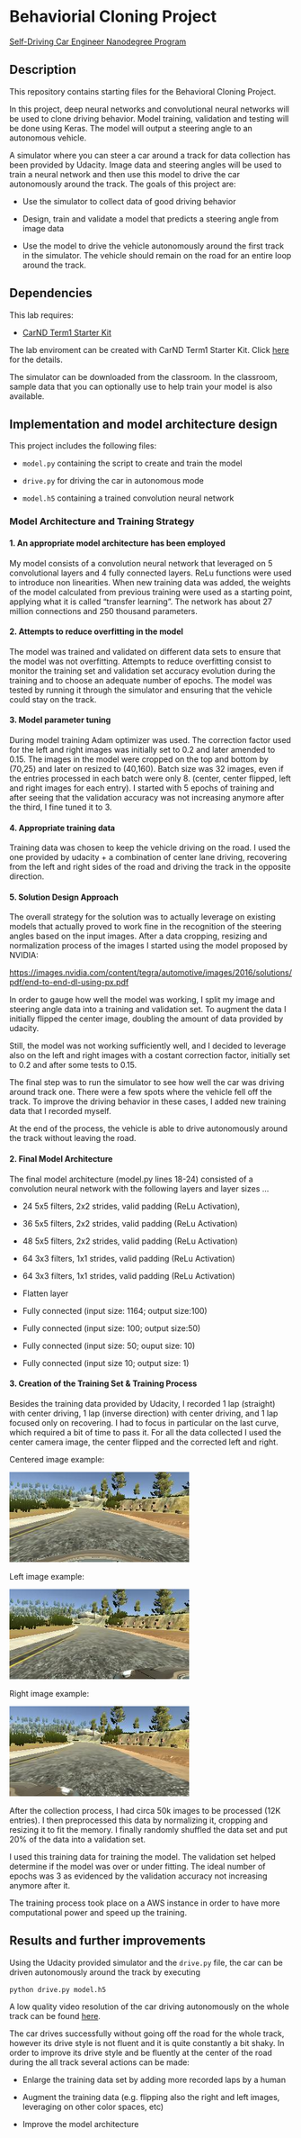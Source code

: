 Behaviorial Cloning Project
===========================

[Self-Driving Car Engineer Nanodegree Program](http://www.udacity.com/drive)

Description
-----------

This repository contains starting files for the Behavioral Cloning Project.

In this project, deep neural networks and convolutional neural networks will be
used to clone driving behavior. Model training, validation and testing will be
done using Keras. The model will output a steering angle to an autonomous
vehicle.

A simulator where you can steer a car around a track for data collection has
been provided by Udacity. Image data and steering angles will be used to train a
neural network and then use this model to drive the car autonomously around the
track. The goals of this project are:

-   Use the simulator to collect data of good driving behavior

-   Design, train and validate a model that predicts a steering angle from image
    data

-   Use the model to drive the vehicle autonomously around the first track in
    the simulator. The vehicle should remain on the road for an entire loop
    around the track.

Dependencies
------------

This lab requires:

-   [CarND Term1 Starter
    Kit](https://github.com/udacity/CarND-Term1-Starter-Kit)

The lab enviroment can be created with CarND Term1 Starter Kit. Click
[here](https://github.com/udacity/CarND-Term1-Starter-Kit/blob/master/README.md)
for the details.

The simulator can be downloaded from the classroom. In the classroom, sample
data that you can optionally use to help train your model is also available.

Implementation and model architecture design
--------------------------------------------

This project includes the following files:

-   `model.py` containing the script to create and train the model

-   `drive.py` for driving the car in autonomous mode

-   `model.h5` containing a trained convolution neural network

### Model Architecture and Training Strategy

#### 1. An appropriate model architecture has been employed

My model consists of a convolution neural network that leveraged on 5
convolutional layers and 4 fully connected layers. ReLu functions were used to
introduce non linearities. When new training data was added, the weights of the
model calculated from previous training were used as a starting point, applying
what it is called “transfer learning”. The network has about 27 million
connections and 250 thousand parameters.

#### 2. Attempts to reduce overfitting in the model

The model was trained and validated on different data sets to ensure that the
model was not overfitting. Attempts to reduce overfitting consist to monitor the
training set and validation set accuracy evolution during the training and to
choose an adequate number of epochs. The model was tested by running it through
the simulator and ensuring that the vehicle could stay on the track.

#### 3. Model parameter tuning

During model training Adam optimizer was used. The correction factor used for
the left and right images was initially set to 0.2 and later amended to 0.15.
The images in the model were cropped on the top and bottom by (70,25) and later
on resized to (40,160). Batch size was 32 images, even if the entries processed
in each batch were only 8. (center, center flipped, left and right images for
each entry). I started with 5 epochs of training and after seeing that the
validation accuracy was not increasing anymore after the third, I fine tuned it
to 3.

#### 4. Appropriate training data

Training data was chosen to keep the vehicle driving on the road. I used the one
provided by udacity + a combination of center lane driving, recovering from the
left and right sides of the road and driving the track in the opposite
direction.

#### 5. Solution Design Approach

The overall strategy for the solution was to actually leverage on existing
models that actually proved to work fine in the recognition of the steering
angles based on the input images. After a data cropping, resizing and
normalization process of the images I started using the model proposed by
NVIDIA:

https://images.nvidia.com/content/tegra/automotive/images/2016/solutions/pdf/end-to-end-dl-using-px.pdf

In order to gauge how well the model was working, I split my image and steering
angle data into a training and validation set. To augment the data I initially
flipped the center image, doubling the amount of data provided by udacity.

Still, the model was not working sufficiently well, and I decided to leverage
also on the left and right images with a costant correction factor, initially
set to 0.2 and after some tests to 0.15.

The final step was to run the simulator to see how well the car was driving
around track one. There were a few spots where the vehicle fell off the track.
To improve the driving behavior in these cases, I added new training data that I
recorded myself.

At the end of the process, the vehicle is able to drive autonomously around the
track without leaving the road.

#### 2. Final Model Architecture

The final model architecture (model.py lines 18-24) consisted of a convolution
neural network with the following layers and layer sizes ...

-   24 5x5 filters, 2x2 strides, valid padding (ReLu Activation),

-   36 5x5 filters, 2x2 strides, valid padding (ReLu Activation)

-   48 5x5 filters, 2x2 strides, valid padding (ReLu Activation)

-   64 3x3 filters, 1x1 strides, valid padding (ReLu Activation)

-   64 3x3 filters, 1x1 strides, valid padding (ReLu Activation)

-   Flatten layer

-   Fully connected (input size: 1164; output size:100)

-   Fully connected (input size: 100; output size:50)

-   Fully connected (input size: 50; ouput size: 10)

-   Fully connected (input size 10; output size: 1)

#### 3. Creation of the Training Set & Training Process

Besides the training data provided by Udacity, I recorded 1 lap (straight) with
center driving, 1 lap (inverse direction) with center driving, and 1 lap focused
only on recovering. I had to focus in particular on the last curve, which
required a bit of time to pass it. For all the data collected I used the center
camera image, the center flipped and the corrected left and right.

Centered image example:

![](examples/center1.jpg)

Left image example:

![](examples/left1.jpg)

Right image example:

![](examples/right1.jpg)

After the collection process, I had circa 50k images to be processed (12K
entries). I then preprocessed this data by normalizing it, cropping and resizing
it to fit the memory. I finally randomly shuffled the data set and put 20% of
the data into a validation set.

I used this training data for training the model. The validation set helped
determine if the model was over or under fitting. The ideal number of epochs was
3 as evidenced by the validation accuracy not increasing anymore after it.

The training process took place on a AWS instance in order to have more
computational power and speed up the training.

Results and further improvements
--------------------------------

Using the Udacity provided simulator and the `drive.py` file, the car can be
driven autonomously around the track by executing

~~~~~~~~~~~~~~~~~~~~~~~~~~~~~~~~~~~~~~~~~~~~~~~~~~~~~~~~~~~~~~~~~~~~~~~~~~~~~~~~
python drive.py model.h5
~~~~~~~~~~~~~~~~~~~~~~~~~~~~~~~~~~~~~~~~~~~~~~~~~~~~~~~~~~~~~~~~~~~~~~~~~~~~~~~~

A low quality video resolution of the car driving autonomously on the whole
track can be found [here](run_recorded.mp4).

The car drives successfully without going off the road for the whole track,
however its drive style is not fluent and it is quite constantly a bit shaky. In
order to improve its drive style and be fluently at the center of the road
during the all track several actions can be made:

-   Enlarge the training data set by adding more recorded laps by a human

-   Augment the training data (e.g. flipping also the right and left images,
    leveraging on other color spaces, etc)

-   Improve the model architecture
